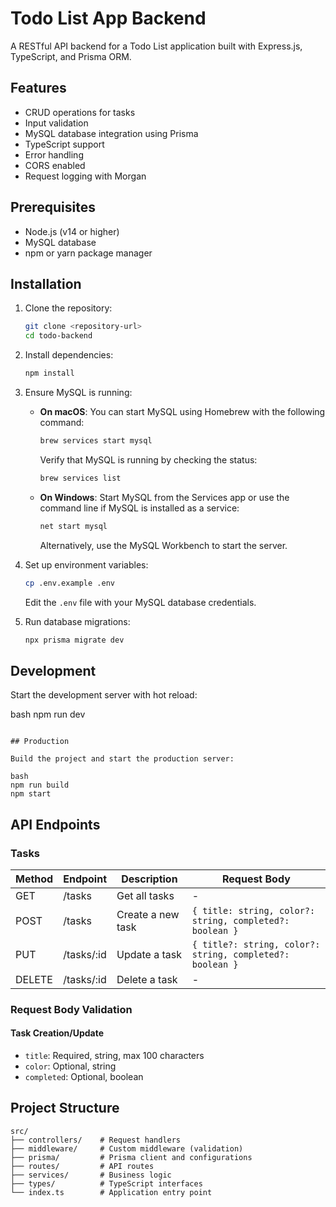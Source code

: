 # Todo List App Backend

A RESTful API backend for a Todo List application built with Express.js, TypeScript, and Prisma ORM.

## Features

- CRUD operations for tasks
- Input validation
- MySQL database integration using Prisma
- TypeScript support
- Error handling
- CORS enabled
- Request logging with Morgan

## Prerequisites

- Node.js (v14 or higher)
- MySQL database
- npm or yarn package manager

## Installation

1. Clone the repository:
   ```bash
   git clone <repository-url>
   cd todo-backend
   ```

2. Install dependencies:
   ```bash
   npm install
   ```
3. Ensure MySQL is running:
   - **On macOS**: You can start MySQL using Homebrew with the following command:
     ```bash
     brew services start mysql
     ```
     Verify that MySQL is running by checking the status:
     ```bash
     brew services list
     ```
   - **On Windows**: Start MySQL from the Services app or use the command line if MySQL is installed as a service:
     ```bash
     net start mysql
     ```
     Alternatively, use the MySQL Workbench to start the server.

4. Set up environment variables:
   ```bash
   cp .env.example .env
   ```
   Edit the `.env` file with your MySQL database credentials.

5. Run database migrations:
   ```bash
   npx prisma migrate dev
   ```

## Development

Start the development server with hot reload:

bash
npm run dev
``` 

## Production

Build the project and start the production server:

bash
npm run build
npm start
```

## API Endpoints

### Tasks

| Method | Endpoint     | Description         | Request Body                                    |
|--------|-------------|---------------------|------------------------------------------------|
| GET    | /tasks      | Get all tasks       | -                                              |
| POST   | /tasks      | Create a new task   | `{ title: string, color?: string, completed?: boolean }` |
| PUT    | /tasks/:id  | Update a task       | `{ title?: string, color?: string, completed?: boolean }`|
| DELETE | /tasks/:id  | Delete a task       | -                                              |

### Request Body Validation

#### Task Creation/Update
- `title`: Required, string, max 100 characters
- `color`: Optional, string
- `completed`: Optional, boolean



## Project Structure

```
src/
├── controllers/    # Request handlers
├── middleware/     # Custom middleware (validation)
├── prisma/         # Prisma client and configurations
├── routes/         # API routes
├── services/       # Business logic
├── types/          # TypeScript interfaces
└── index.ts        # Application entry point
```